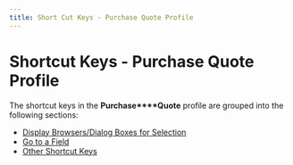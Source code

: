 ```yaml
---
title: Short Cut Keys - Purchase Quote Profile
---
```


# Shortcut Keys - Purchase Quote Profile


The shortcut keys in the **Purchase****Quote** profile are grouped into  the following sections:

- [Display  Browsers/Dialog Boxes for Selection]({{site.pp_baseurl}}/shortcut-keys/pur-docs/pq-profile/display_browsers_dialog_boxes_for_selection_short_cut_keys_purchase_quote_profile_purchases_content.html)
- [Go  to a Field ]({{site.pp_baseurl}}/shortcut-keys/pur-docs/pq-profile/go_to_a_field_short_cut_keys_purchase_quote_profile.html)
- [Other  Shortcut Keys]({{site.pp_baseurl}}/shortcut-keys/pur-docs/pq-profile/other_short_cuts_short_cut_keys_purchase_quote_profile.html)

